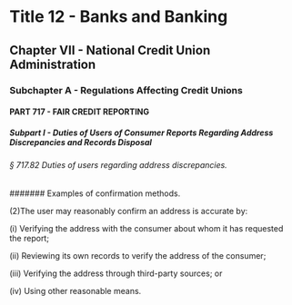 
# Title 12 - Banks and Banking
## Chapter VII - National Credit Union Administration
### Subchapter A - Regulations Affecting Credit Unions
#### PART 717 - FAIR CREDIT REPORTING
##### Subpart I - Duties of Users of Consumer Reports Regarding Address Discrepancies and Records Disposal
###### § 717.82 Duties of users regarding address discrepancies.
####### Examples of confirmation methods.

(2)The user may reasonably confirm an address is accurate by:

(i) Verifying the address with the consumer about whom it has requested the report;

(ii) Reviewing its own records to verify the address of the consumer;

(iii) Verifying the address through third-party sources; or

(iv) Using other reasonable means.
